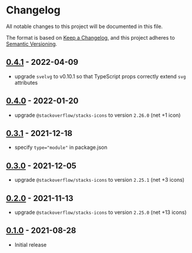 # Changelog

All notable changes to this project will be documented in this file.

The format is based on [Keep a Changelog](https://keepachangelog.com/en/1.0.0/),
and this project adheres to [Semantic Versioning](https://semver.org/spec/v2.0.0.html).

## [0.4.1](https://github.com/metonym/svelte-stacks-icons/releases/tag/v0.4.1) - 2022-04-09

- upgrade `svelvg` to v0.10.1 so that TypeScript props correctly extend `svg` attributes

## [0.4.0](https://github.com/metonym/svelte-stacks-icons/releases/tag/v0.4.0) - 2022-01-20

- upgrade `@stackoverflow/stacks-icons` to version `2.26.0` (net +1 icon)

## [0.3.1](https://github.com/metonym/svelte-stacks-icons/releases/tag/v0.3.1) - 2021-12-18

- specify `type="module"` in package.json

## [0.3.0](https://github.com/metonym/svelte-stacks-icons/releases/tag/v0.3.0) - 2021-12-05

- upgrade `@stackoverflow/stacks-icons` to version `2.25.1` (net +3 icons)

## [0.2.0](https://github.com/metonym/svelte-stacks-icons/releases/tag/v0.2.0) - 2021-11-13

- upgrade `@stackoverflow/stacks-icons` to version `2.25.0` (net +13 icons)

## [0.1.0](https://github.com/metonym/svelte-stacks-icons/releases/tag/v0.1.0) - 2021-08-28

- Initial release
